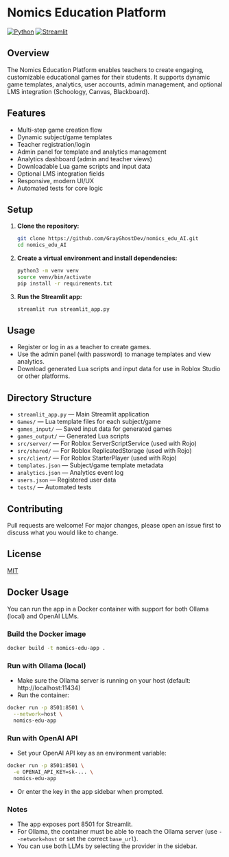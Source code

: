 # Nomics Education Platform

[![Python](https://img.shields.io/badge/python-3.10%2B-blue)](https://www.python.org/)
[![Streamlit](https://img.shields.io/badge/streamlit-app-red)](https://streamlit.io/)

## Overview

The Nomics Education Platform enables teachers to create engaging, customizable educational games for their students. It supports dynamic game templates, analytics, user accounts, admin management, and optional LMS integration (Schoology, Canvas, Blackboard).

## Features
- Multi-step game creation flow
- Dynamic subject/game templates
- Teacher registration/login
- Admin panel for template and analytics management
- Analytics dashboard (admin and teacher views)
- Downloadable Lua game scripts and input data
- Optional LMS integration fields
- Responsive, modern UI/UX
- Automated tests for core logic

## Setup
1. **Clone the repository:**
   ```bash
   git clone https://github.com/GrayGhostDev/nomics_edu_AI.git
   cd nomics_edu_AI
   ```
2. **Create a virtual environment and install dependencies:**
   ```bash
   python3 -m venv venv
   source venv/bin/activate
   pip install -r requirements.txt
   ```
3. **Run the Streamlit app:**
   ```bash
   streamlit run streamlit_app.py
   ```

## Usage
- Register or log in as a teacher to create games.
- Use the admin panel (with password) to manage templates and view analytics.
- Download generated Lua scripts and input data for use in Roblox Studio or other platforms.

## Directory Structure
- `streamlit_app.py` — Main Streamlit application
- `Games/` — Lua template files for each subject/game
- `games_input/` — Saved input data for generated games
- `games_output/` — Generated Lua scripts
- `src/server/` — For Roblox ServerScriptService (used with Rojo)
- `src/shared/` — For Roblox ReplicatedStorage (used with Rojo)
- `src/client/` — For Roblox StarterPlayer (used with Rojo)
- `templates.json` — Subject/game template metadata
- `analytics.json` — Analytics event log
- `users.json` — Registered user data
- `tests/` — Automated tests

## Contributing
Pull requests are welcome! For major changes, please open an issue first to discuss what you would like to change.

## License
[MIT](LICENSE)

## Docker Usage

You can run the app in a Docker container with support for both Ollama (local) and OpenAI LLMs.

### Build the Docker image
```bash
docker build -t nomics-edu-app .
```

### Run with Ollama (local)
- Make sure the Ollama server is running on your host (default: http://localhost:11434)
- Run the container:
```bash
docker run -p 8501:8501 \
  --network=host \
  nomics-edu-app
```

### Run with OpenAI API
- Set your OpenAI API key as an environment variable:
```bash
docker run -p 8501:8501 \
  -e OPENAI_API_KEY=sk-... \
  nomics-edu-app
```
- Or enter the key in the app sidebar when prompted.

### Notes
- The app exposes port 8501 for Streamlit.
- For Ollama, the container must be able to reach the Ollama server (use `--network=host` or set the correct `base_url`).
- You can use both LLMs by selecting the provider in the sidebar. 